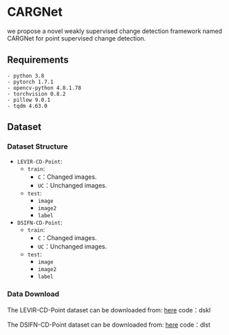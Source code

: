 # CARGNet
we propose a novel weakly supervised change detection framework named CARGNet for point supervised change detection. 
## Requirements
```
- python 3.8
- pytorch 1.7.1
- opencv-python 4.8.1.78
- torchvision 0.8.2
- pillow 9.0.1
- tqdm 4.63.0
```
## Dataset
### Dataset Structure
* `LEVIR-CD-Point`:
    * `train`:
      * `C`：Changed images.
      * `UC`：Unchanged images.
    * `test`:
      * `image`
      * `image2`
      * `label`
* `DSIFN-CD-Point`:
    * `train`:
      * `C`：Changed images.
      * `UC`：Unchanged images.
    * `test`:
      * `image`
      * `image2`
      * `label`
### Data Download
The LEVIR-CD-Point dataset can be downloaded from: [here](https://pan.baidu.com/s/1IeKRxOfuvyh0Q2LHIOy2iA) code：dskl

The DSIFN-CD-Point dataset can be downloaded from: [here](https://pan.baidu.com/s/1cI4w76yKG2C6GIPYKOcrIA) code：dlst
